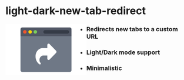
# light-dark-new-tab-redirect

<img src="images/promotional.png" align="left" height="140">

* <h3>Redirects new tabs to a custom URL</h3>
* <h3>Light/Dark mode support</h3>
* <h3>Minimalistic</h3>
